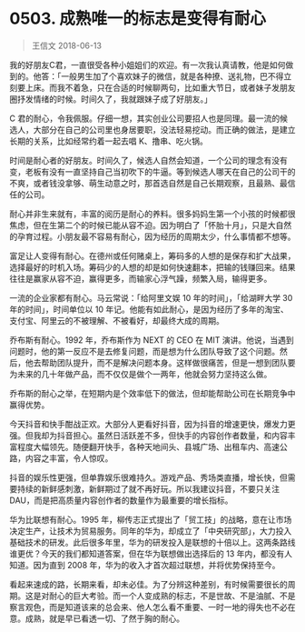 # 0503. 成熟唯一的标志是变得有耐心
> 王信文
2018-06-13

我的好朋友C君，一直很受各种小姐姐们的欢迎。有一次我认真请教，他是如何做到的。他答：「一般男生加了个喜欢妹子的微信，就是各种撩、送礼物，巴不得立刻要上床。而我不着急，只在合适的时候聊两句，比如重大节日，或者妹子发朋友圈抒发情绪的时候。时间久了，我就跟妹子成了好朋友。」

C 君的耐心，令我佩服。仔细一想，其实创业公司要招人也是同理。最一流的候选人，大部分在自己的公司里也身居要职，没法轻易挖动。而正确的做法，是建立长期的关系，比如经常约着一起去唱 K、撸串、吃火锅。

时间是耐心者的好朋友。时间久了，候选人自然会知道，一个公司的理念有没有变，老板有没有一直坚持自己当初吹下的牛逼。等到候选人哪天在自己的公司干的不爽，或者钱没拿够、萌生动意之时，那首选自然是自己长期观察，且最熟、最信任的公司。

耐心并非生来就有，丰富的阅历是耐心的养料。很多妈妈生第一个小孩的时候都很焦虑，但在生第二个的时候已能从容不迫。因为明白了「怀胎十月」，只是大自然的孕育过程。小朋友最不容易有耐心，因为经历的周期太少，什么事情都不想等。

富足让人变得有耐心。在德州或任何赌桌上，筹码多的人想的是保存和扩大战果，选择最好的时机入场。筹码少的人想的却是如何快速翻本，把输的钱赚回来。结果往往是赢家从容不迫，赢得更多，而输家心浮气躁，频繁入局，输得更多。

一流的企业家都有耐心。马云常说：「给阿里文娱 10 年的时间」，「给湖畔大学 30 年的时间」，时间单位以 10 年记。他能有如此耐心，是因为经历了多年的淘宝、支付宝、阿里云的不被理解、不被看好，却最终大成的周期。

乔布斯有耐心。1992 年，乔布斯作为 NEXT 的 CEO 在 MIT 演讲。他说，当遇到问题时，他的第一反应不是去修复问题，而是想为什么团队导致了这个问题。然后，他去帮助团队提升，而不是解决问题本身。这样做很痛苦，但是一想到团队要为未来的几十年做产品，而不仅仅是做个一两年，他就会努力坚持这么做。

乔布斯的耐心之举，在短期内是个效率低下的做法，但却能帮助公司在长期竞争中赢得优势。

今天抖音和快手酣战正欢。大部分人更看好抖音，因为抖音的增速更快，爆发力更强。但我却为抖音担心。虽然日活跃差不多，但快手的内容创作者数量，和内容丰富程度大幅领先。随便翻开快手，各种天地间头、县城广场、出租车内、高速公路，内容之丰富，令人惊叹。

抖音的娱乐性更强，但单靠娱乐很难持久。游戏产品、秀场类直播，增长快，但需要持续的新鲜感刺激，新鲜期过了就不再好玩。所以我建议抖音，不要只关注 DAU，而是把高质量内容创作者的数量作为最重要的增长指标。

华为比联想有耐心。1995 年，柳传志正式提出了「贸工技」的战略，意在让市场决定生产，让技术为贸易服务。同年的华为，却成立了「中央研究部」，大力投入基础技术的研发。此后很多年里，华为的研发投入是联想的十倍以上。这两条路线谁更优？今天的我们都知道答案，但在华为联想做出选择后的 13 年内，都没有人知道。因为直到 2008 年，华为的收入才首次超过联想，并将优势保持至今。

看起来速成的路，长期来看，却未必佳。为了分辨这种差别，有时候需要很长的周期。这是对耐心的巨大考验。而一个人变成熟的标志，不是世故、不是油腻、不是察言观色，而是知道该来的总会来、他人怎么看不重要、一时一地的得失也不必在意。成熟，就是早已看透一切、了然于胸的耐心。